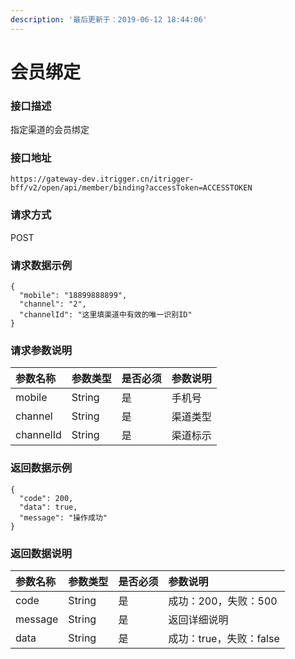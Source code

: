 ```yaml
---
description: '最后更新于：2019-06-12 18:44:06'
---
```


# 会员绑定

### 接口描述

指定渠道的会员绑定

### 接口地址

```text
https://gateway-dev.itrigger.cn/itrigger-bff/v2/open/api/member/binding?accessToken=ACCESSTOKEN
```

### 请求方式

POST

### 请求数据示例

```text
{
  "mobile": "18899888899",
  "channel": "2",
  "channelId": "这里填渠道中有效的唯一识别ID"
}
```

### 请求参数说明

| 参数名称 | 参数类型 | 是否必须 | 参数说明 |
| :--- | :--- | :--- | :--- |
| mobile | String | 是 | 手机号 |
| channel | String | 是 | 渠道类型 |
| channelId | String | 是 | 渠道标示 |

### 返回数据示例

```text
{
  "code": 200,
  "data": true,
  "message": "操作成功"
}
```

### 返回数据说明

| 参数名称 | 参数类型 | 是否必须 | 参数说明 |
| :--- | :--- | :--- | :--- |
| code | String | 是 | 成功：200，失败：500 |
| message | String | 是 | 返回详细说明 |
| data | String | 是 | 成功：true，失败：false |

